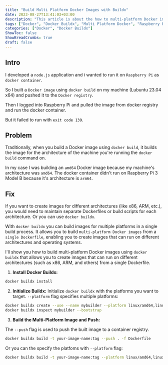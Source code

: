 ```yaml
---
title: "Build Multi Platform Docker Images with Buildx"
date: 2023-08-27T13:41:03+03:00
description: "This article is about the how to multi-platform Docker images from a single Dockerfile, enabling you to create images that can run on different architectures and operating systems."
tags: ["Docker", "Docker Buildx", "Multi Platform Docker", "Raspberry Pi"]
categories: ["Docker", "Docker Buildx"]
ShowToc: false
ShowBreadCrumbs: true
draft: false
---
```


## Intro
I developed a `node.js` application and i wanted to run it on `Raspberry Pi` as `docker container`. 

So I built a `Docker image` using `docker build` on my machine (Lubuntu 23.04 x64) and pushed it to the `Docker registry`. 

Then I logged into Raspberry Pi and pulled the image from docker registry and run the docker container. 

But it failed to run with `exit code 139`.

## Problem
Traditionally, when you build a Docker image using `docker build`, it builds the image for the architecture of the machine you're running the `docker build` command on.

In my case I was building an `amd64` Docker image because my machine's architecture was `amd64`. The docker container didn't run on Raspberry Pi 3 Model B because it's architecture is `arm64`.

## Fix
If you want to create images for different architectures (like x86, ARM, etc.), you would need to maintain separate Dockerfiles or build scripts for each architecture. Or you can use `docker buildx`.

With `docker buildx` you can build images for multiple platforms in a single build process. It allows you to build `multi-platform Docker images` from a `single Dockerfile`, enabling you to create images that can run on different architectures and operating systems.

I'll show you how to build multi-platform Docker images using `docker buildx` that allows you to create images that can run on different architectures (such as x86, ARM, and others) from a single Dockerfile.

1. **Install Docker Buildx:**

```bash
docker buildx install
```

2. **Initialize Buildx:**
Initialize `docker buildx` with the platforms you want to target. `--platform` flag specifies multiple platforms:

```bash
docker buildx create --use --name mybuilder --platform linux/amd64,linux/arm64,linux/arm/v7,linux/arm/v8
docker buildx inspect mybuilder --bootstrap
```

3. **Build the Multi-Platform Image and Push:**

The `--push` flag is used to push the built image to a container registry.

```bash
docker buildx build -t your-image-name:tag --push . -f Dockerfile
```

Or you can the specify the platfoms with `--platform` flag:

```bash
docker buildx build -t your-image-name:tag --platform linux/amd64,linux/arm64,linux/arm/v7,linux/arm/v8 --push . -f Dockerfile
```